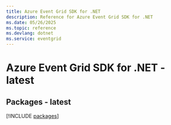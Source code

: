 ```yaml
---
title: Azure Event Grid SDK for .NET
description: Reference for Azure Event Grid SDK for .NET
ms.date: 05/26/2025
ms.topic: reference
ms.devlang: dotnet
ms.service: eventgrid
---
```

# Azure Event Grid SDK for .NET - latest
## Packages - latest
[!INCLUDE [packages](event-grid-index.md)]